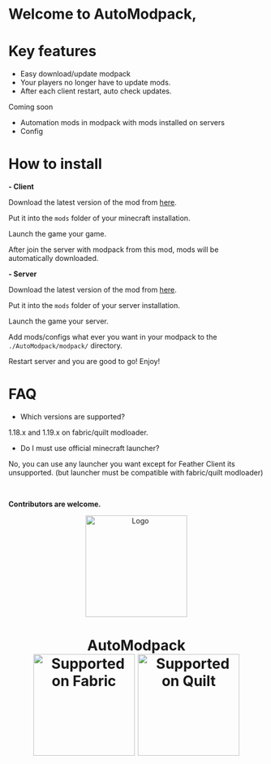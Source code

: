 # **Welcome to AutoModpack,**

# Key features
- Easy download/update modpack
- Your players no longer have to update mods.
- After each client restart, auto check updates.

Coming soon
- Automation mods in modpack with mods installed on servers
- Config

# How to install

**- Client**

Download the latest version of the mod from [here](https://github.com/Skidamek/AutoModpack/releases/download/Main/AutoModpack.jar).

Put it into the `mods` folder of your minecraft installation.

Launch the game your game.

After join the server with modpack from this mod, mods will be automatically downloaded.

**- Server**

Download the latest version of the mod from [here](https://github.com/Skidamek/AutoModpack/releases/download/Main/AutoModpack.jar).

Put it into the `mods` folder of your server installation.

Launch the game your server.

Add mods/configs what ever you want in your modpack to the `./AutoModpack/modpack/` directory.

Restart server and you are good to go! Enjoy!

# FAQ
- Which versions are supported?

1.18.x and 1.19.x on fabric/quilt modloader.

- Do I must use official minecraft launcher?

No, you can use any launcher you want except for Feather Client its unsupported. (but launcher must be compatible with fabric/quilt modloader)

<br>

**Contributors are welcome.**
  
<p align="center"><img src="https://i.imgur.com/WQofabo.png" alt="Logo" width="200"></p>
<h1 align="center">AutoModpack  <br>
    <a href="https://fabricmc.net/"><img
        src="https://cdn.discordapp.com/attachments/705864145169416313/969720133998239794/fabric_supported.png"
        alt="Supported on Fabric"
        width="200"
    ></a>
    <a href="https://quiltmc.org/"><img
        src="https://cdn.discordapp.com/attachments/705864145169416313/969716884482183208/quilt_supported.png"
        alt="Supported on Quilt"
        width="200"
    ></a>
</h1>
